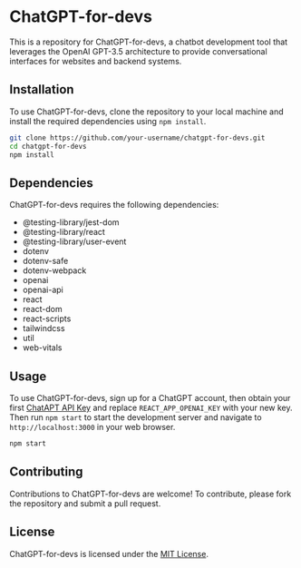 # ChatGPT-for-devs

This is a repository for ChatGPT-for-devs, a chatbot development tool that leverages the OpenAI GPT-3.5 architecture to provide conversational interfaces for websites and backend systems.
<!--
 <iframe width="560" height="315" src="./public/images/chatgpt.mp4" frameborder="0" allow="accelerometer; autoplay; clipboard-write; encrypted-media; gyroscope; picture-in-picture" allowfullscreen></iframe> -->


## Installation

To use ChatGPT-for-devs, clone the repository to your local machine and install the required dependencies using `npm install`.

```bash
git clone https://github.com/your-username/chatgpt-for-devs.git
cd chatgpt-for-devs
npm install
```

## Dependencies

ChatGPT-for-devs requires the following dependencies:

- @testing-library/jest-dom
- @testing-library/react
- @testing-library/user-event
- dotenv
- dotenv-safe
- dotenv-webpack
- openai
- openai-api
- react
- react-dom
- react-scripts
- tailwindcss
- util
- web-vitals

## Usage

To use ChatGPT-for-devs, sign up for a ChatGPT account, then obtain your first [ChatAPT API Key](https://platform.openai.com/account/api-keys) and replace `REACT_APP_OPENAI_KEY` with your new key. Then run `npm start` to start the development server and navigate to `http://localhost:3000` in your web browser.

```bash
npm start
```

## Contributing

Contributions to ChatGPT-for-devs are welcome! To contribute, please fork the repository and submit a pull request.

## License

ChatGPT-for-devs is licensed under the [MIT License](https://opensource.org/licenses/MIT).